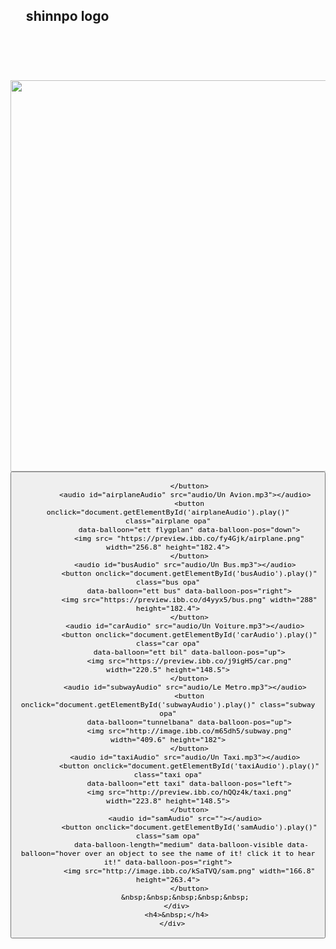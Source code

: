 <!DOCTYPE html>
<html>
  <title> shinnpo: transportation
  </title>
  <head>
    <meta charset="utf-8">
    <meta name="viewport" content="width=device-width, initial-scale=1">
    <link rel="stylesheet" href="https://maxcdn.bootstrapcdn.com/bootstrap/3.3.7/css/bootstrap.min.css">
    <script src="https://ajax.googleapis.com/ajax/libs/jquery/3.2.1/jquery.min.js"></script>
    <script src="https://maxcdn.bootstrapcdn.com/bootstrap/3.3.7/js/bootstrap.min.js"></script>
    <link rel="stylesheet" href="https://cdnjs.cloudflare.com/ajax/libs/balloon-css/0.4.0/balloon.min.css">
    <link rel="stylesheet" href="stockholm.css">
  </head>
  <body>
      <h2>&nbsp;&nbsp;&nbsp;&nbsp;&nbsp;shinnpo logo</h2>
      <br>
      <div class="container bg-info">
        <h4>&nbsp;</h4>
        <div class="container">
          <div style="text-align:center; position: relative; left: 0; top: 0;">
            <img width="1074" height="626" src="http://2.bp.blogspot.com/_dt3MFiPksmk/TBjFvjSdBjI/AAAAAAAAAFw/_LjhahpFYO4/s1600/Ikea.jpg" class="game-bg"/>
            <audio id="boatAudio" src="audio/Un Bateau.mp3"></audio>
              <button onclick="document.getElementById('boatAudio').play()" class="boat opa"
              data-balloon="un bataeu" data-balloon-pos="left">

              </button>
            <audio id="airplaneAudio" src="audio/Un Avion.mp3"></audio>
              <button onclick="document.getElementById('airplaneAudio').play()" class="airplane opa"
              data-balloon="ett flygplan" data-balloon-pos="down">
              <img src= "https://preview.ibb.co/fy4Gjk/airplane.png" width="256.8" height="182.4">
              </button>
            <audio id="busAudio" src="audio/Un Bus.mp3"></audio>
              <button onclick="document.getElementById('busAudio').play()" class="bus opa"
              data-balloon="ett bus" data-balloon-pos="right">
              <img src="https://preview.ibb.co/d4yyx5/bus.png" width="288" height="182.4">
              </button>
            <audio id="carAudio" src="audio/Un Voiture.mp3"></audio>
              <button onclick="document.getElementById('carAudio').play()" class="car opa"
              data-balloon="ett bil" data-balloon-pos="up">
              <img src="https://preview.ibb.co/j9igH5/car.png" width="220.5" height="148.5">
              </button>
            <audio id="subwayAudio" src="audio/Le Metro.mp3"></audio>
              <button onclick="document.getElementById('subwayAudio').play()" class="subway opa"
              data-balloon="tunnelbana" data-balloon-pos="up">
              <img src="http://image.ibb.co/m65dh5/subway.png" width="409.6" height="182">
              </button>
            <audio id="taxiAudio" src="audio/Un Taxi.mp3"></audio>
              <button onclick="document.getElementById('taxiAudio').play()" class="taxi opa"
              data-balloon="ett taxi" data-balloon-pos="left">
              <img src="http://preview.ibb.co/hQQz4k/taxi.png" width="223.8" height="148.5">
              </button>
            <audio id="samAudio" src=""></audio>
              <button onclick="document.getElementById('samAudio').play()" class="sam opa"
               data-balloon-length="medium" data-balloon-visible data-balloon="hover over an object to see the name of it! click it to hear it!" data-balloon-pos="right">
              <img src="http://image.ibb.co/kSaTVQ/sam.png" width="166.8" height="263.4">
              </button>
            &nbsp;&nbsp;&nbsp;&nbsp;&nbsp;
        </div>
        <h4>&nbsp;</h4>
      </div>
  </body>
</html>
